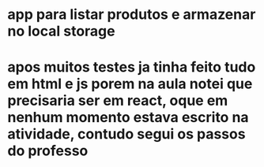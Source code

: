 #  app para listar produtos e armazenar no local storage

# apos muitos testes ja tinha feito tudo em html e js porem na aula notei que precisaria ser em react, oque em nenhum momento estava escrito na atividade, contudo segui os passos do professo
